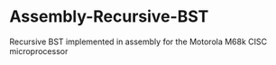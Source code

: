 # Assembly-Recursive-BST
Recursive BST implemented in assembly for the Motorola M68k CISC microprocessor
